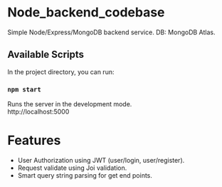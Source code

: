 # Node_backend_codebase
Simple Node/Express/MongoDB backend service.
DB: MongoDB Atlas.


## Available Scripts

In the project directory, you can run:

### `npm start`

Runs the server in the development mode.\
http://localhost:5000

# Features
- User Authorization using JWT (user/login, user/register).
- Request validate using Joi validation.
- Smart query string parsing for get end points.


